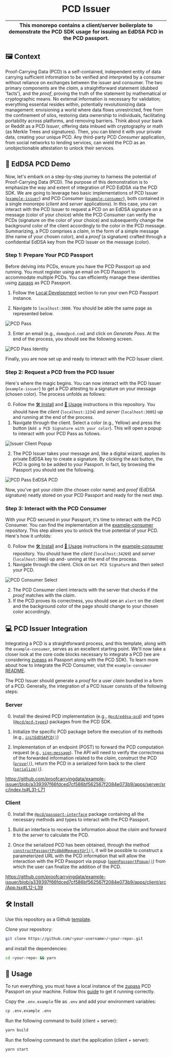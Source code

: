 <p align="center">
    <h1 align="center">
        PCD Issuer
    </h1>
</p>

| This monorepo contains a client/server boilerplate to demonstrate the PCD SDK usage for issuing an EdDSA PCD in the PCD passport. |
| --------------------------------------------------------------------------------------------------------------------------------- |

## 🖼 Context

Proof-Carrying Data (PCD) is a self-contained, independent entity of data carrying sufficient information to be verified and interpreted by a consumer without reliance on exchanges between the issuer and consumer. The two primary components are the _claim_, a straightforward statement (dubbed 'facts'), and the _proof_, proving the truth of the statement by mathematical or cryptographic means. No external information is necessary for validation; everything essential resides within, potentially revolutionizing data management: envisioning a world where data flows unrestricted, free from the confinement of silos, restoring data ownership to individuals, facilitating portability across platforms, and removing barriers. Think about your bank or Reddit as a PCD _Issuer_, offering data imbued with cryptography or math (as Merkle Trees and signatures). Then, you can blend it with your private data, creating your unique PCD. Any third-party PCD _Consumer_ application, from social networks to lending services, can wield the PCD as an unobjectionable attestation to unlock their services.

## 🧪 EdDSA PCD Demo

Now, let's embark on a step-by-step journey to harness the potential of Proof-Carrying Data (PCD). The purpose of this demonstration is to emphasize the way and extent of integration of PCD EdDSA via the PCD SDK. We are going to leverage two basic implementations of PCD Issuer ([`example-issuer`](https://github.com/proofcarryingdata/example-issuer)) and PCD Consumer ([`example-consumer`](https://github.com/proofcarryingdata/example-consumer)), both contained in a single monorepo (_client_ and _server_ applications). In this case, you can interact with the PCD Issuer to request a PCD on an EdDSA signature on a message (color of your choice) while the PCD Consumer can verify the PCDs (signature on the color of your choice) and subsequently change the background color of the client accordingly to the color in the PCD message. Summarizing, a PCD comprises a _claim_, in the form of a simple message (the name of your chosen color), and a _proof_ (a signature) crafted through a confidential EdDSA key from the PCD Issuer on the message (color).

### Step 1: Prepare Your PCD Passport
Before delving into PCDs, ensure you have the PCD Passport up and running. You must register using an email on PCD Passport to accommodate multiple PCDs. You can efficiently manage these identities using [zupass](https://github.com/proofcarryingdata/zupass/) as PCD Passport. 

1. Follow the [Local Development](https://github.com/proofcarryingdata/zupass/#for-developers-local-development) section to run your own PCD Passport instance.

2. Navigate to `localhost:3000`. You should be able the same page as represented below.

![PCD Pass](https://bafybeicrrm2sz3tvmvns64hl4yoynegp7sm7cvalgvfumjr4qet7pykqaa.ipfs.w3s.link/pcdPassHome.png)

3. Enter an email (e.g., `demo@pcd.com`) and click on _Generate Pass_. At the end of the process, you should see the following screen. 

![PCD Pass Identity](https://bafybeiarhkprci3tzvdp2cf6e4634pracr6pn5mr7y54upmqi5imtbitya.ipfs.w3s.link/pcdPassIdentity.png)

Finally, you are now set up and ready to interact with the PCD Issuer client.

### Step 2: Request a PCD from the PCD Issuer
Here's where the magic begins. You can now interact with the PCD Issuer (`example-issuer`) to get a PCD attesting to a signature on your message (chosen color). The process unfolds as follows:

0. Follow the [🛠 Install](#install) and [📜 Usage](#usage) instructions in this repository. You should have the _client_ (`localhost:1234`) and _server_ (`localhost:3005`) up and running at the end of the process.
1. Navigate through the client. Select a color (e.g., Yellow) and press the button (`Add a PCD Signature with your color`). This will open a popup to interact with your PCD Pass as follows.

![Issuer Client Popup](https://bafybeiebuxjmt2yptu36y2wkr6flqgjpy76zh27fig3fqa6x5xn2wrsf7u.ipfs.w3s.link/issuerClientPopup.png)

2. The PCD Issuer takes your message and, like a digital wizard, applies its private EdDSA key to create a signature. By clicking the `Add` button, the PCD is going to be added to your Passport. In fact, by browsing the Passport you should see the following.

![PCD Pass EdDSA PCD](https://bafybeida4zaekqym5sx4qfxhnobshthskmcsd6tlfuvp5xhhohp5o5vh5e.ipfs.w3s.link/pcdPassEdDSAPCD.png)

Now, you've got your _claim_ (the chosen color name) and _proof_ (EdDSA signature) neatly stored on your PCD Passport and ready for the next step.

### Step 3: Interact with the PCD Consumer
With your PCD secured in your Passport, it's time to interact with the PCD Consumer. You can find the implementation at the [example-consumer](https://github.com/proofcarryingdata/example-consumer) repository. This step allows you to unlock the true potential of your PCD. Here's how it unfolds:

0. Follow the [🛠 Install](https://github.com/proofcarryingdata/example-consumer#-install) and [📜 Usage](https://github.com/proofcarryingdata/example-consumer#-usage) instructions in the [example-consumer](https://github.com/proofcarryingdata/example-consumer) repository. You should have the _client_ (`localhost:34269`) and _server_ (`localhost:3006`) up and- unning at the end of the process.
1. Navigate through the client. Click on `Get PCD Signature` and then select your PCD. 

![PCD Consumer Select](https://bafybeianxagmmliedan3r4qnwvasehcv74rieysfjy2ebmwfljdg67xvqi.ipfs.w3s.link/photo_2023-09-04_17-16-59.jpg)

2. The PCD Consumer client interacts with the server that checks if the _proof_ matches with the _claim_.
3. If the PCD proves its correctness, you should see an `alert` on the client and the background color of the page should change to your chosen color accordingly.

## 💻 PCD Issuer Integration

Integrating a PCD is a straightforward process, and this template, along with the `example-consumer`, serves as an excellent starting point. We'll now take a closer look at the core code blocks necessary to integrate a PCD (we are considering [zupass](https://github.com/proofcarryingdata/zupass/) as Passport along with the PCD SDK). To learn more about how to integrate the PCD Consumer, visit the `example-consumer` [README](https://github.com/proofcarryingdata/example-consumer#-pcd-consumer-integration).

The PCD Issuer should generate a _proof_ for a user _claim_ bundled in a form of a PCD. Generally, the integration of a PCD Issuer consists of the following steps:

### Server

0. Install the desired PCD implementation (e.g., [`@pcd/eddsa-pcd`](https://github.com/proofcarryingdata/zupass/tree/main/packages/eddsa-pcd)) and types ([`@pcd/pcd-types`](https://github.com/proofcarryingdata/zupass/tree/main/packages/pcd-types)) packages from the PCD SDK.

1. Initialize the specific PCD package before the execution of its methods (e.g., [`initEdDSAPCD()`](https://github.com/proofcarryingdata/example-issuer/blob/main/apps/server/src/index.ts#L16))

2. Implementation of an endpoint (POST) to forward the PCD computation request (e.g., [`sign-message`](https://github.com/proofcarryingdata/example-issuer/blob/main/apps/server/src/index.ts#L31)). The API will need to verify the correctness of the forwarded information related to the _claim_, construct the PCD ([`prove()`](https://github.com/proofcarryingdata/zupass/blob/main/packages/eddsa-pcd/src/EdDSAPCD.ts#L82)), return the PCD in a serialized form back to the client ([`serialize()`](https://github.com/proofcarryingdata/zupass/blob/main/packages/eddsa-pcd/src/EdDSAPCD.ts#L141)).

https://github.com/proofcarryingdata/example-issuer/blob/a339397f66fdced7cf586bf562567f2084e073b9/apps/server/src/index.ts#L31-L71

### Client

0. Install the [`@pcd/passport-interface`](https://github.com/proofcarryingdata/zupass/tree/main/packages/passport-interface) package containing all the necessary methods and types to interact with the PCD Passport.

1. Build an interface to receive the information about the _claim_ and forward it to the _server_ to calculate the PCD. 

2. Once the serialized PCD has been obtained, through the method [`constructPassportPcdAddRequestUrl()`](https://github.com/proofcarryingdata/example-issuer/blob/main/apps/client/src/App.tsx#L32), it will be possible to construct a parameterized URL with the PCD information that will allow the interaction with the PCD Passport via popup ([`openPassportPopup()`](https://github.com/proofcarryingdata/zupass/blob/main/packages/passport-interface/src/PassportPopup.ts#L90)) from which the user can finalize the addition of the PCD.

https://github.com/proofcarryingdata/example-issuer/blob/a339397f66fdced7cf586bf562567f2084e073b9/apps/client/src/App.tsx#L12-L39

## 🛠 Install

Use this repository as a Github [template](https://github.com/proofcarryingdata/example-issuer/generate).

Clone your repository:

```bash
git clone https://github.com/<your-username>/<your-repo>.git
```

and install the dependencies:

```bash
cd <your-repo> && yarn
```

## 📜 Usage

To run everything, you must have a local instance of the [zupass](https://github.com/proofcarryingdata/zupass/) PCD Passport on your machine. Follow this [guide](https://github.com/proofcarryingdata/zupass/#for-developers-local-development) to get it running correctly.

Copy the `.env.example` file as `.env` and add your environment variables:

```bash
cp .env.example .env
```

Run the following command to build (client + server):

```sh
yarn build
```

Run the following command to start the application (client + server):

```bash
yarn start
```